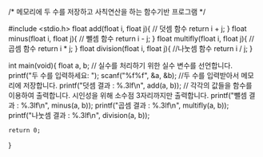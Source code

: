/* 메모리에 두 수를 저장하고 사칙연산을 하는 함수기반 프로그램 */

#include <stdio.h>
float add(float i, float j){ // 덧셈 함수
	return i + j;
}
float minus(float i, float j){ // 뺄셈 함수
	return i - j;
}
float multifly(float i, float j){ //곱셈 함수
	return i * j;
}
float division(float i, float j){ //나눗셈 함수
	return i / j;
}

int main(void){
	float a, b; // 실수를 처리하기 위한 실수 변수를 선언합니다.
	printf("두 수를 입력하세요: ");
	scanf("%f%f", &a, &b); //두 수를 입력받아서 메모리에 저장합니다.
	printf("덧셈 결과 : %.3lf\n", add(a, b)); // 각각의 값들을 함수를 이용하여 출력합니다. 시인성을 위해 소수점 3자리까지만 출력합니다.
	printf("뺄셈 결과 : %.3lf\n", minus(a, b));
	printf("곱셈 결과 : %.3lf\n", multifly(a, b));
	printf("나눗셈 결과 : %.3lf\n", division(a, b));
	
	return 0;
}
